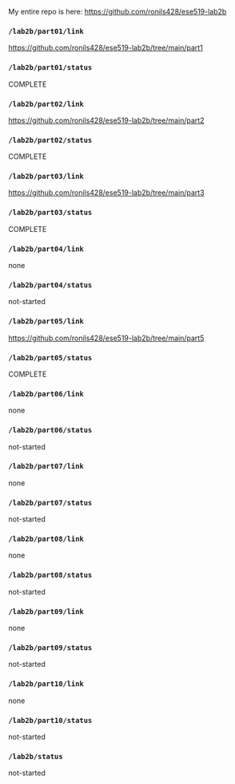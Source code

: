 My entire repo is here: https://github.com/ronils428/ese519-lab2b

### `/lab2b/part01/link`
https://github.com/ronils428/ese519-lab2b/tree/main/part1
### `/lab2b/part01/status`
COMPLETE
### `/lab2b/part02/link`
https://github.com/ronils428/ese519-lab2b/tree/main/part2
### `/lab2b/part02/status`
COMPLETE
### `/lab2b/part03/link`
https://github.com/ronils428/ese519-lab2b/tree/main/part3
### `/lab2b/part03/status`
COMPLETE
### `/lab2b/part04/link`
none
### `/lab2b/part04/status`
not-started
### `/lab2b/part05/link`
https://github.com/ronils428/ese519-lab2b/tree/main/part5
### `/lab2b/part05/status`
COMPLETE
### `/lab2b/part06/link`
none
### `/lab2b/part06/status`
not-started
### `/lab2b/part07/link`
none
### `/lab2b/part07/status`
not-started
### `/lab2b/part08/link`
none
### `/lab2b/part08/status`
not-started
### `/lab2b/part09/link`
none
### `/lab2b/part09/status`
not-started
### `/lab2b/part10/link`
none
### `/lab2b/part10/status`
not-started
### `/lab2b/status`
not-started
